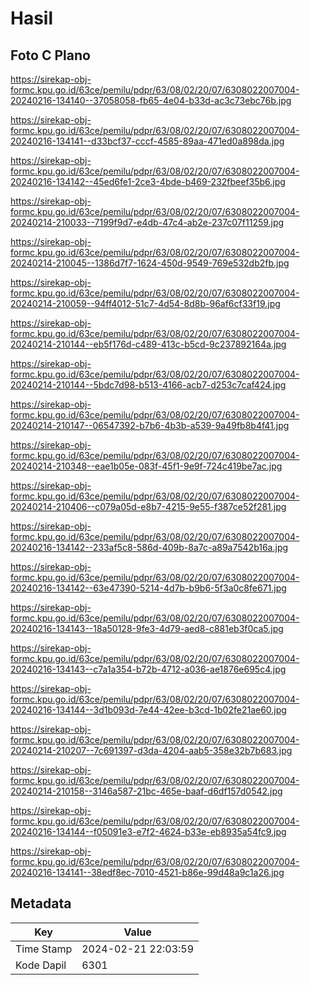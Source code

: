 # Hasil

## Foto C Plano

https://sirekap-obj-formc.kpu.go.id/63ce/pemilu/pdpr/63/08/02/20/07/6308022007004-20240216-134140--37058058-fb65-4e04-b33d-ac3c73ebc76b.jpg

https://sirekap-obj-formc.kpu.go.id/63ce/pemilu/pdpr/63/08/02/20/07/6308022007004-20240216-134141--d33bcf37-cccf-4585-89aa-471ed0a898da.jpg

https://sirekap-obj-formc.kpu.go.id/63ce/pemilu/pdpr/63/08/02/20/07/6308022007004-20240216-134142--45ed6fe1-2ce3-4bde-b469-232fbeef35b6.jpg

https://sirekap-obj-formc.kpu.go.id/63ce/pemilu/pdpr/63/08/02/20/07/6308022007004-20240214-210033--7199f9d7-e4db-47c4-ab2e-237c07f11259.jpg

https://sirekap-obj-formc.kpu.go.id/63ce/pemilu/pdpr/63/08/02/20/07/6308022007004-20240214-210045--1386d7f7-1624-450d-9549-769e532db2fb.jpg

https://sirekap-obj-formc.kpu.go.id/63ce/pemilu/pdpr/63/08/02/20/07/6308022007004-20240214-210059--94ff4012-51c7-4d54-8d8b-96af6cf33f19.jpg

https://sirekap-obj-formc.kpu.go.id/63ce/pemilu/pdpr/63/08/02/20/07/6308022007004-20240214-210144--eb5f176d-c489-413c-b5cd-9c237892164a.jpg

https://sirekap-obj-formc.kpu.go.id/63ce/pemilu/pdpr/63/08/02/20/07/6308022007004-20240214-210144--5bdc7d98-b513-4166-acb7-d253c7caf424.jpg

https://sirekap-obj-formc.kpu.go.id/63ce/pemilu/pdpr/63/08/02/20/07/6308022007004-20240214-210147--06547392-b7b6-4b3b-a539-9a49fb8b4f41.jpg

https://sirekap-obj-formc.kpu.go.id/63ce/pemilu/pdpr/63/08/02/20/07/6308022007004-20240214-210348--eae1b05e-083f-45f1-9e9f-724c419be7ac.jpg

https://sirekap-obj-formc.kpu.go.id/63ce/pemilu/pdpr/63/08/02/20/07/6308022007004-20240214-210406--c079a05d-e8b7-4215-9e55-f387ce52f281.jpg

https://sirekap-obj-formc.kpu.go.id/63ce/pemilu/pdpr/63/08/02/20/07/6308022007004-20240216-134142--233af5c8-586d-409b-8a7c-a89a7542b16a.jpg

https://sirekap-obj-formc.kpu.go.id/63ce/pemilu/pdpr/63/08/02/20/07/6308022007004-20240216-134142--63e47390-5214-4d7b-b9b6-5f3a0c8fe671.jpg

https://sirekap-obj-formc.kpu.go.id/63ce/pemilu/pdpr/63/08/02/20/07/6308022007004-20240216-134143--18a50128-9fe3-4d79-aed8-c881eb3f0ca5.jpg

https://sirekap-obj-formc.kpu.go.id/63ce/pemilu/pdpr/63/08/02/20/07/6308022007004-20240216-134143--c7a1a354-b72b-4712-a036-ae1876e695c4.jpg

https://sirekap-obj-formc.kpu.go.id/63ce/pemilu/pdpr/63/08/02/20/07/6308022007004-20240216-134144--3d1b093d-7e44-42ee-b3cd-1b02fe21ae60.jpg

https://sirekap-obj-formc.kpu.go.id/63ce/pemilu/pdpr/63/08/02/20/07/6308022007004-20240214-210207--7c691397-d3da-4204-aab5-358e32b7b683.jpg

https://sirekap-obj-formc.kpu.go.id/63ce/pemilu/pdpr/63/08/02/20/07/6308022007004-20240214-210158--3146a587-21bc-465e-baaf-d6df157d0542.jpg

https://sirekap-obj-formc.kpu.go.id/63ce/pemilu/pdpr/63/08/02/20/07/6308022007004-20240216-134144--f05091e3-e7f2-4624-b33e-eb8935a54fc9.jpg

https://sirekap-obj-formc.kpu.go.id/63ce/pemilu/pdpr/63/08/02/20/07/6308022007004-20240216-134141--38edf8ec-7010-4521-b86e-99d48a9c1a26.jpg


## Metadata

| Key        | Value               |
| ---------- | ------------------- |
| Time Stamp | 2024-02-21 22:03:59 |
| Kode Dapil | 6301                |



